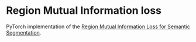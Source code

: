 # Region Mutual Information loss
PyTorch implementation of the [Region Mutual Information Loss for Semantic Segmentation](https://arxiv.org/abs/1910.12037).
